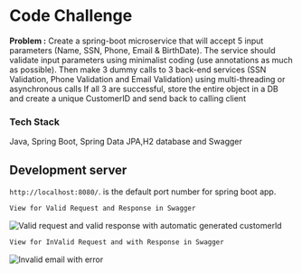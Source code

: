 # Code Challenge 

**Problem :**
Create a spring-boot microservice that will accept 5 input parameters (Name, SSN, Phone, Email & BirthDate). The service should validate input parameters using minimalist coding (use annotations as much as possible). Then make 3 dummy calls to 3 back-end services (SSN Validation, Phone Validation and Email Validation) using multi-threading or asynchronous calls If all 3 are successful, store the entire object in a DB and create a unique CustomerID and send back to calling client

### Tech Stack

Java, Spring Boot, Spring Data JPA,H2 database and Swagger

## Development server

`http://localhost:8080/`. is the default port number for spring boot app.

```sh
View for Valid Request and Response in Swagger
```
![Valid request and valid response with automatic generated customerld](https://user-images.githubusercontent.com/123708251/219126656-353bc961-230c-4c19-b0d0-25c2cb9ec8df.jpeg)


```sh
View for InValid Request and with Response in Swagger
```
![Invalid email with error](https://user-images.githubusercontent.com/123708251/219126858-c8b9cc21-78c0-48a6-aa95-69a86e2e5bc3.jpeg)

